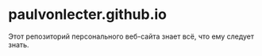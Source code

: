 # paulvonlecter.github.io
Этот репозиторий персонального веб-сайта знает всё, что ему следует знать.
